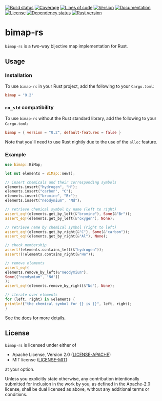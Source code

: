 [![Build status](https://img.shields.io/travis/com/billyrieger/bimap-rs.svg)](https://travis-ci.com/billyrieger/bimap-rs)
[![Coverage](https://img.shields.io/codecov/c/github/billyrieger/bimap-rs.svg)](https://codecov.io/gh/billyrieger/bimap-rs/branch/master)
[![Lines of code](https://tokei.rs/b1/github/billyrieger/bimap-rs)](https://github.com/Aaronepower/tokei)
[![Version](https://img.shields.io/crates/v/bimap.svg)](https://crates.io/crates/bimap)
[![Documentation](https://docs.rs/bimap/badge.svg)](https://docs.rs/bimap/)
[![License](https://img.shields.io/crates/l/bimap.svg)](https://github.com/billyrieger/bimap/blob/master/LICENSE-MIT)
[![Dependency status](https://deps.rs/repo/github/billyrieger/bimap-rs/status.svg)](https://deps.rs/repo/github/billyrieger/bimap-rs)
[![Rust version](https://img.shields.io/badge/rust-stable-lightgrey.svg)](https://www.rust-lang.org/)

# bimap-rs

`bimap-rs` is a two-way bijective map implementation for Rust.

## Usage

### Installation

To use `bimap-rs` in your Rust project, add the following to your `Cargo.toml`:

```toml
bimap = "0.2"
```

### `no_std` compatibility

To use `bimap-rs` without the Rust standard library, add the following to your `Cargo.toml`:

```toml
bimap = { version = "0.2", default-features = false }
```

Note that you'll need to use Rust nightly due to the use of the `alloc` feature.

### Example

```rust
use bimap::BiMap;

let mut elements = BiMap::new();

// insert chemicals and their corresponding symbols
elements.insert("hydrogen", "H");
elements.insert("carbon", "C");
elements.insert("bromine", "Br");
elements.insert("neodymium", "Nd");

// retrieve chemical symbol by name (left to right)
assert_eq!(elements.get_by_left(&"bromine"), Some(&"Br"));
assert_eq!(elements.get_by_left(&"oxygen"), None);

// retrieve name by chemical symbol (right to left)
assert_eq!(elements.get_by_right(&"C"), Some(&"carbon"));
assert_eq!(elements.get_by_right(&"Al"), None);

// check membership
assert!(elements.contains_left(&"hydrogen"));
assert!(!elements.contains_right(&"He"));

// remove elements
assert_eq!(
elements.remove_by_left(&"neodymium"),
Some(("neodymium", "Nd"))
);
assert_eq!(elements.remove_by_right(&"Nd"), None);

// iterate over elements
for (left, right) in &elements {
println!("the chemical symbol for {} is {}", left, right);
}
```

See [the docs](https://docs.rs/bimap/) for more details.

## License

`bimap-rs` is licensed under either of

 * Apache License, Version 2.0 ([LICENSE-APACHE](LICENSE-APACHE))
 * MIT license ([LICENSE-MIT](LICENSE-MIT))

at your option.

Unless you explicitly state otherwise, any contribution intentionally submitted for inclusion in the
work by you, as defined in the Apache-2.0 license, shall be dual licensed as above, without any
additional terms or conditions.
